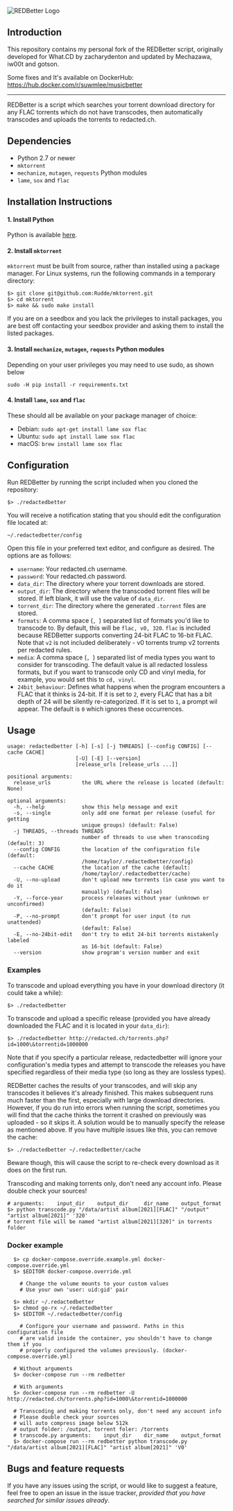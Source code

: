 ![REDBetter Logo](logo.jpg)

## Introduction

This repository contains my personal fork of the REDBetter script, originally developed for What.CD by zacharydenton and updated by Mechazawa, iw00t and gotson.

Some fixes and It's available on DockerHub: https://hub.docker.com/r/suwmlee/musicbetter

---
REDBetter is a script which searches your torrent download directory for any FLAC torrents which do not have transcodes, then automatically transcodes and uploads the torrents to redacted.ch.

## Dependencies

* Python 2.7 or newer
* `mktorrent`
* `mechanize`, `mutagen`, `requests` Python modules
* `lame`, `sox` and `flac`


## Installation Instructions

#### 1. Install Python

Python is available [here](https://www.python.org/downloads/).


#### 2. Install `mktorrent`

`mktorrent` must be built from source, rather than installed using a package manager. For Linux systems, run the following commands in a temporary directory:

~~~~
$> git clone git@github.com:Rudde/mktorrent.git
$> cd mktorrent
$> make && sudo make install
~~~~

If you are on a seedbox and you lack the privileges to install packages, you are best off contacting your seedbox provider and asking them to install the listed packages.

#### 3. Install `mechanize`, `mutagen`, `requests` Python modules

Depending on your user privileges you may need to use sudo, as shown below

~~~~
sudo -H pip install -r requirements.txt
~~~~


#### 4. Install `lame`, `sox` and `flac`

These should all be available on your package manager of choice:
  * Debian: `sudo apt-get install lame sox flac`
  * Ubuntu: `sudo apt install lame sox flac`
  * macOS: `brew install lame sox flac`



## Configuration
Run REDBetter by running the script included when you cloned the repository:

    $> ./redactedbetter

You will receive a notification stating that you should edit the configuration file located at:

    ~/.redactedbetter/config

Open this file in your preferred text editor, and configure as desired. The options are as follows:
* `username`: Your redacted.ch username.
* `password`: Your redacted.ch password.
* `data_dir`: The directory where your torrent downloads are stored.
* `output_dir`: The directory where the transcoded torrent files will be stored. If left blank, it will use the value of `data_dir`.
* `torrent_dir`: The directory where the generated `.torrent` files are stored.
* `formats`: A comma space (`, `) separated list of formats you'd like to transcode to. By default, this will be `flac, v0, 320`. `flac` is included because REDBetter supports converting 24-bit FLAC to 16-bit FLAC. Note that `v2` is not included deliberately - v0 torrents trump v2 torrents per redacted rules.
* `media`: A comma space (`, `) separated list of media types you want to consider for transcoding. The default value is all redacted lossless formats, but if you want to transcode only CD and vinyl media, for example, you would set this to `cd, vinyl`.
* `24bit_behaviour`: Defines what happens when the program encounters a FLAC that it thinks is 24-bit. If it is set to `2`, every FLAC that has a bit depth of 24 will be silently re-categorized. If it is set to `1`, a prompt wil appear. The default is `0` which ignores these occurrences.

## Usage
~~~~
usage: redactedbetter [-h] [-s] [-j THREADS] [--config CONFIG] [--cache CACHE]
                      [-U] [-E] [--version]
                      [release_urls [release_urls ...]]

positional arguments:
  release_urls          the URL where the release is located (default: None)

optional arguments:
  -h, --help            show this help message and exit
  -s, --single          only add one format per release (useful for getting
                        unique groups) (default: False)
  -j THREADS, --threads THREADS
                        number of threads to use when transcoding (default: 3)
  --config CONFIG       the location of the configuration file (default:
                        /home/taylor/.redactedbetter/config)
  --cache CACHE         the location of the cache (default:
                        /home/taylor/.redactedbetter/cache)
  -U, --no-upload       don't upload new torrents (in case you want to do it
                        manually) (default: False)
  -Y, --force-year      process releases without year (unknown or unconfirmed)
                        (default: False)
  -P, --no-prompt       don't prompt for user input (to run unattended)
                        (default: False)
  -E, --no-24bit-edit   don't try to edit 24-bit torrents mistakenly labeled
                        as 16-bit (default: False)
  --version             show program's version number and exit
~~~~

### Examples

To transcode and upload everything you have in your download directory (it could take a while):

    $> ./redactedbetter

To transcode and upload a specific release (provided you have already downloaded the FLAC and it is located in your `data_dir`):

    $> ./redactedbetter http://redacted.ch/torrents.php?id=1000\&torrentid=1000000

Note that if you specify a particular release, redactedbetter will ignore your configuration's media types and attempt to transcode the releases you have specified regardless of their media type (so long as they are lossless types).

REDBetter caches the results of your transcodes, and will skip any transcodes it believes it's already finished. This makes subsequent runs much faster than the first, especially with large download directories. However, if you do run into errors when running the script, sometimes you will find that the cache thinks the torrent it crashed on previously was uploaded - so it skips it. A solution would be to manually specify the release as mentioned above. If you have multiple issues like this, you can remove the cache:

    $> ./redactedbetter ~/.redactedbetter/cache

Beware though, this will cause the script to re-check every download as it does on the first run.

Transcoding and making torrents only, don't need any account info. Please double check your sources!

    # arguments:    input_dir    output_dir     dir_name    output_format
    $> python transcode.py "/data/artist album[2021][FLAC]" "/output" "artist album[2021]" '320'
    # torrent file will be named "artist album[2021][320]" in torrents folder

### Docker example

~~~
  $> cp docker-compose.override.example.yml docker-compose.override.yml
  $> $EDITOR docker-compose.override.yml

    # Change the volume mounts to your custom values
    # Use your own 'user: uid:gid' pair

  $> mkdir ~/.redactedbetter
  $> chmod go-rx ~/.redactedbetter
  $> $EDITOR ~/.redactedbetter/config

    # Configure your username and password. Paths in this configuration file
    # are valid inside the container, you shouldn't have to change them if you
    # properly configured the volumes previously. (docker-compose.override.yml)

  # Without arguments
  $> docker-compose run --rm redbetter
  
  # With arguments
  $> docker-compose run --rm redbetter -U http://redacted.ch/torrents.php?id=1000\&torrentid=1000000

  # Transcoding and making torrents only, don't need any account info
  # Please double check your sources
  # will auto compress image below 512k
  # output folder: /output, torrent foler: /torrents
  # transcode.py arguments:    input_dir    dir_name    output_format
  $> docker-compose run --rm redbetter python transcode.py "/data/artist album[2021][FLAC]" "artist album[2021]" 'V0'

~~~

## Bugs and feature requests

If you have any issues using the script, or would like to suggest a feature, feel free to open an issue in the issue tracker, *provided that you have searched for similar issues already*.

